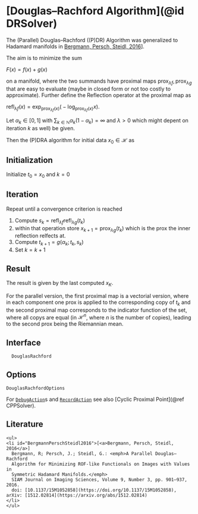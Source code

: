 # [Douglas–Rachford Algorithm](@id DRSolver)

The (Parallel) Douglas–Rachford ((P)DR) Algorithm was generalized to Hadamard
manifolds in [Bergmann, Persch, Steidl, 2016](#BergmannPerschSteidl2016)].

The aim is to minimize the sum

$F(x) = f(x) + g(x)$

on a manifold, where the two summands have proximal maps
$\operatorname{prox}_{\lambda f}, \operatorname{prox}_{\lambda g}$ that are easy
to evaluate (maybe in closed form or not too costly to approximate).
Further define the Reflection operator at the proximal map as

$\operatorname{refl}_{\lambda f}(x) = \exp_{\operatorname{prox}_{\lambda f}(x)} \bigl( -\log_{\operatorname{prox}_{\lambda f}(x)} x \bigr)$.

Let $\alpha_k\in [0,1]$ with $\sum_{k\in\mathbb N} \alpha_k(1-\alpha_k) = \infty$
and $\lambda > 0$ which might depent on iteration $k$ as well) be given.

Then the (P)DRA algorithm for initial data $x_0\in\mathcal H$ as

## Initialization

Initialize $t_0 = x_0$ and $k=0$

## Iteration

Repeat  until a convergence criterion is reached

1. Compute $s_k = \operatorname{refl}_{\lambda f}\operatorname{refl}_{\lambda g}(t_k)$
2. within that operation store $x_{k+1} = \operatorname{prox}_{\lambda g}(t_k)$ which is the prox the inner reflection relfects at.
3. Compute $t_{k+1} = g(\alpha_k; t_k, s_k)$
4. Set $k = k+1$

## Result

The result is given by the last computed $x_K$.

For the parallel version, the first proximal map is a vectorial version, where
in each component one prox is applied to the corresponding copy of $t_k$ and
the second proximal map corresponds to the indicator function of the set,
where all copys are equal (in $\mathcal H^n$, where $n$ is the number of copies),
leading to the second prox being the Riemannian mean.

## Interface

```@docs
  DouglasRachford
```

## Options

```@docs
DouglasRachfordOptions
```

For [`DebugAction`](@ref)s and [`RecordAction`](@ref) see also
[Cyclic Proximal Point](@ref CPPSolver).

## Literature
```@raw html
<ul>
<li id="BergmannPerschSteidl2016">[<a>Bergmann, Persch, Steidl, 2016</a>]
  Bergmann, R; Persch, J.; Steidl, G.: <emph>A Parallel Douglas–Rachford
  Algorithm for Minimizing ROF-like Functionals on Images with Values in
  Symmetric Hadamard Manifolds.</emph>
  SIAM Journal on Imaging Sciences, Volume 9, Number 3, pp. 901–937, 2016.
  doi: [10.1137/15M1052858](https://doi.org/10.1137/15M1052858), arXiv: [1512.02814](https://arxiv.org/abs/1512.02814)
</li>
</ul>
```
